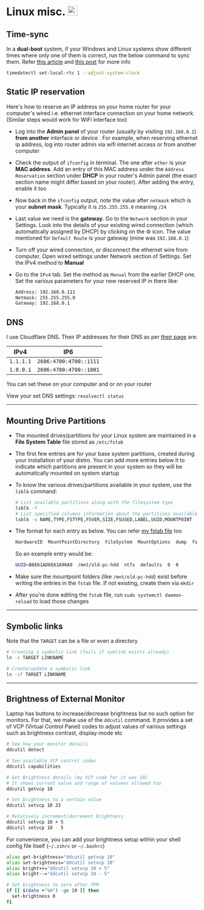# Linux misc. <img alt="Linux" src="https://upload.wikimedia.org/wikipedia/commons/thumb/3/35/Tux.svg/506px-Tux.svg.png" height="25">

## Time-sync

In a **dual-boot** system, if your Windows and Linux systems show different times where only one of them is correct, run the below command to sync them. Refer [this article](https://itsfoss.com/wrong-time-dual-boot/) and [this post](https://askubuntu.com/questions/169376/clock-time-is-off-on-dual-boot) for more info

```sh
timedatectl set-local-rtc 1 --adjust-system-clock
```

## Static IP reservation

Here's how to reserve an IP address on your home router for your computer's wired i.e. ethernet interface connection on your home network. (Similar steps would work for WiFi interface too)

- Log into the **Admin panel** of your router (usually by visiting `192.168.0.1`) **from another** interface or device . For example, when reserving ethernet ip address, log into router admin via wifi internet access or from another computer

- Check the output of `ifconfig` in terminal. The one after `ether` is your **MAC address**. Add an entry of this MAC address under the `Address Reservation` section under **DHCP** in your router's Admin panel (the exact section name might differ based on your router). After adding the entry, enable it too
- Now back in the `ifconfig` output, note the value after `netmask` which is your **subnet mask**. Typically it is `255.255.255.0` meaning `/24`
- Last value we need is the **gateway**. Go to the `Network` section in your Settings. Look into the details of your existing wired connection (which automatically assigned by DHCP) by clicking on the ⚙️ icon. The value mentioned for `Default Route` is your gateway (mine was `192.168.0.1`)
- Turn off your wired connection, or disconnect the ethernet wire from computer. Open wired settings under Network section of Settings. Set the IPv4 method to **Manual**
- Go to the `IPv4` tab. Set the method as `Manual` from the earlier DHCP one. Set the various parameters for your new reserved IP in there like:

  ```txt
  Address: 192.168.0.111
  Netmask: 255.255.255.0
  Gateway: 192.168.0.1
  ```

## DNS

I use Cloudflare DNS. Their IP addresses for their DNS as per [their page](https://developers.cloudflare.com/1.1.1.1/ip-addresses/) are:

| IPv4      | IP6                    |
| --------- | ---------------------- |
| `1.1.1.1` | `2606:4700:4700::1111` |
| `1.0.0.1` | `2606:4700:4700::1001` |

You can set these on your computer and or on your router

View your set DNS settings: `resolvectl status`

---

## Mounting Drive Partitions

- The mounted drives/partitions for your Linux system are maintained in a **File System Table** file stored as `/etc/fstab`
- The first few entries are for your base system partitions, created during your installation of your distro. You can add more entries below it to indicate which partitions are present in your system so they will be automatically mounted on system startup

- To know the various drives/partitions available in your system, use the `lsblk` command:

  ```sh
  # List available partitions along with the filesystem type
  lsblk -f
  # List specified columns information about the partitions available
  lsblk -o NAME,TYPE,FSTYPE,FSVER,SIZE,FSUSED,LABEL,UUID,MOUNTPOINT
  ```

- The format for each entry as below. You can refer [my fstab file](https://github.com/datkumar/Configs/blob/main/config-files/fstab) too

  ```txt
  HardwareID  MountPointDirectory  FileSystem  MountOptions  dump  fsck
  ```

  So an example entry would be:

  ```sh
  UUID=B6E61AD6E61A96A9  /mnt/old-pc-hdd  ntfs  defaults  0  0
  ```

- Make sure the mountpoint folders (like `/mnt/old-pc-hdd`) exist before writing the entries in the `fstab` file. If not existing, create them via `mkdir`
- After you're done editing the `fstab` file, run `sudo systemctl daemon-reload` to load those changes

---

## Symbolic links

Note that the `TARGET` can be a file or even a directory

```sh
# Creating a symbolic link (fails if symlink exists already)
ln -s TARGET LINKNAME

# Create/update a symbolic link
ln -sf TARGET LINKNAME
```

---

## Brightness of External Monitor

Laptop has buttons to increase/decrease brightness but no such option for monitors. For that, we make use of the `ddcutil` command. It provides a set of VCP (Virtual Control Panel) codes to adjust values of various settings such as brightness contrast, display-mode etc

```sh
# See how your monitor details
ddcutil detect

# See available VCP control codes
ddcutil capabilities

# Get Brightness details (my VCP code for it was 10)
# It shows current value and range of valuees allowed too
ddcutil getvcp 10

# Set brightness to a certain value
ddcutil setvcp 10 33

# Relatively increment/decrement brightness
ddcutil setvcp 10 + 5
ddcutil setvcp 10 - 5
```

For convenience, you can add your brightness setup within your shell config file itself (`~/.zshrc` or `~/.bashrc`)

```sh
alias get-brightness="ddcutil getvcp 10"
alias set-brightness="ddcutil setvcp 10"
alias bright++="ddcutil setvcp 10 + 5"
alias bright--="ddcutil setvcp 10 - 5"

# Set brightness to zero after 7PM
if [[ $(date +"%H") -ge 19 ]] then
  set-brightness 0
fi
```

